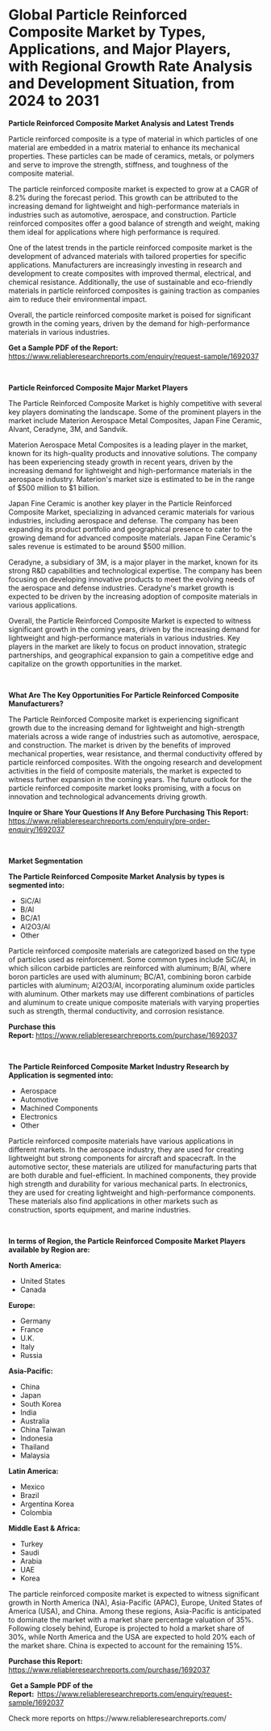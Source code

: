 <p><h1>Global Particle Reinforced Composite Market by Types, Applications, and Major Players, with Regional Growth Rate Analysis and Development Situation, from 2024 to 2031</h1></p><p><strong>Particle Reinforced Composite Market Analysis and Latest Trends</strong></p>
<p><p>Particle reinforced composite is a type of material in which particles of one material are embedded in a matrix material to enhance its mechanical properties. These particles can be made of ceramics, metals, or polymers and serve to improve the strength, stiffness, and toughness of the composite material.</p><p>The particle reinforced composite market is expected to grow at a CAGR of 8.2% during the forecast period. This growth can be attributed to the increasing demand for lightweight and high-performance materials in industries such as automotive, aerospace, and construction. Particle reinforced composites offer a good balance of strength and weight, making them ideal for applications where high performance is required.</p><p>One of the latest trends in the particle reinforced composite market is the development of advanced materials with tailored properties for specific applications. Manufacturers are increasingly investing in research and development to create composites with improved thermal, electrical, and chemical resistance. Additionally, the use of sustainable and eco-friendly materials in particle reinforced composites is gaining traction as companies aim to reduce their environmental impact.</p><p>Overall, the particle reinforced composite market is poised for significant growth in the coming years, driven by the demand for high-performance materials in various industries.</p></p>
<p><strong>Get a Sample PDF of the Report:&nbsp;</strong> <a href="https://www.reliableresearchreports.com/enquiry/request-sample/1692037">https://www.reliableresearchreports.com/enquiry/request-sample/1692037</a></p>
<p>&nbsp;</p>
<p><strong>Particle Reinforced Composite Major Market Players</strong></p>
<p><p>The Particle Reinforced Composite Market is highly competitive with several key players dominating the landscape. Some of the prominent players in the market include Materion Aerospace Metal Composites, Japan Fine Ceramic, Alvant, Ceradyne, 3M, and Sandvik.</p><p>Materion Aerospace Metal Composites is a leading player in the market, known for its high-quality products and innovative solutions. The company has been experiencing steady growth in recent years, driven by the increasing demand for lightweight and high-performance materials in the aerospace industry. Materion's market size is estimated to be in the range of $500 million to $1 billion.</p><p>Japan Fine Ceramic is another key player in the Particle Reinforced Composite Market, specializing in advanced ceramic materials for various industries, including aerospace and defense. The company has been expanding its product portfolio and geographical presence to cater to the growing demand for advanced composite materials. Japan Fine Ceramic's sales revenue is estimated to be around $500 million.</p><p>Ceradyne, a subsidiary of 3M, is a major player in the market, known for its strong R&D capabilities and technological expertise. The company has been focusing on developing innovative products to meet the evolving needs of the aerospace and defense industries. Ceradyne's market growth is expected to be driven by the increasing adoption of composite materials in various applications.</p><p>Overall, the Particle Reinforced Composite Market is expected to witness significant growth in the coming years, driven by the increasing demand for lightweight and high-performance materials in various industries. Key players in the market are likely to focus on product innovation, strategic partnerships, and geographical expansion to gain a competitive edge and capitalize on the growth opportunities in the market.</p></p>
<p>&nbsp;</p>
<p><strong>What Are The Key Opportunities For Particle Reinforced Composite Manufacturers?</strong></p>
<p><p>The Particle Reinforced Composite market is experiencing significant growth due to the increasing demand for lightweight and high-strength materials across a wide range of industries such as automotive, aerospace, and construction. The market is driven by the benefits of improved mechanical properties, wear resistance, and thermal conductivity offered by particle reinforced composites. With the ongoing research and development activities in the field of composite materials, the market is expected to witness further expansion in the coming years. The future outlook for the particle reinforced composite market looks promising, with a focus on innovation and technological advancements driving growth.</p></p>
<p><strong>Inquire or Share Your Questions If Any Before Purchasing This Report:</strong> <a href="https://www.reliableresearchreports.com/enquiry/pre-order-enquiry/1692037">https://www.reliableresearchreports.com/enquiry/pre-order-enquiry/1692037</a></p>
<p>&nbsp;</p>
<p><strong>Market Segmentation</strong></p>
<p><strong>The Particle Reinforced Composite Market Analysis by types is segmented into:</strong></p>
<p><ul><li>SiC/Al</li><li>B/Al</li><li>BC/A1</li><li>Al2O3/Al</li><li>Other</li></ul></p>
<p><p>Particle reinforced composite materials are categorized based on the type of particles used as reinforcement. Some common types include SiC/Al, in which silicon carbide particles are reinforced with aluminum; B/Al, where boron particles are used with aluminum; BC/A1, combining boron carbide particles with aluminum; Al2O3/Al, incorporating aluminum oxide particles with aluminum. Other markets may use different combinations of particles and aluminum to create unique composite materials with varying properties such as strength, thermal conductivity, and corrosion resistance.</p></p>
<p><strong>Purchase this Report:&nbsp;</strong><a href="https://www.reliableresearchreports.com/purchase/1692037">https://www.reliableresearchreports.com/purchase/1692037</a></p>
<p>&nbsp;</p>
<p><strong>The Particle Reinforced Composite Market Industry Research by Application is segmented into:</strong></p>
<p><ul><li>Aerospace</li><li>Automotive</li><li>Machined Components</li><li>Electronics</li><li>Other</li></ul></p>
<p><p>Particle reinforced composite materials have various applications in different markets. In the aerospace industry, they are used for creating lightweight but strong components for aircraft and spacecraft. In the automotive sector, these materials are utilized for manufacturing parts that are both durable and fuel-efficient. In machined components, they provide high strength and durability for various mechanical parts. In electronics, they are used for creating lightweight and high-performance components. These materials also find applications in other markets such as construction, sports equipment, and marine industries.</p></p>
<p>&nbsp;</p>
<p><strong>In terms of Region, the Particle Reinforced Composite Market Players available by Region are:</strong></p>
<p>
    <p> <strong> North America: </strong>
        <ul>
            <li>United States</li>
            <li>Canada</li>
        </ul>
        </p> 
    <p> <strong> Europe: </strong>
        <ul>
            <li>Germany</li>
            <li>France</li>
            <li>U.K.</li>
            <li>Italy</li>
            <li>Russia</li>
        </ul>
        </p> 
    <p> <strong> Asia-Pacific: </strong>
        <ul>
            <li>China</li>
            <li>Japan</li>
            <li>South Korea</li>
            <li>India</li>
            <li>Australia</li>
            <li>China Taiwan</li>
            <li>Indonesia</li>
            <li>Thailand</li>
            <li>Malaysia</li>
        </ul>
        </p> 
    <p> <strong> Latin America: </strong>
        <ul>
            <li>Mexico</li>
            <li>Brazil</li>
            <li>Argentina Korea</li>
            <li>Colombia</li>
        </ul>
        </p> 
    <p> <strong> Middle East & Africa: </strong>
        <ul>
            <li>Turkey</li>
            <li>Saudi</li>
            <li>Arabia</li>
            <li>UAE</li>
            <li>Korea</li>
        </ul>
    </p>
    </p>
<p><p>The particle reinforced composite market is expected to witness significant growth in North America (NA), Asia-Pacific (APAC), Europe, United States of America (USA), and China. Among these regions, Asia-Pacific is anticipated to dominate the market with a market share percentage valuation of 35%. Following closely behind, Europe is projected to hold a market share of 30%, while North America and the USA are expected to hold 20% each of the market share. China is expected to account for the remaining 15%.</p></p>
<p><strong>Purchase this Report: </strong><a href="https://www.reliableresearchreports.com/purchase/1692037">https://www.reliableresearchreports.com/purchase/1692037</a></p>
<p>&nbsp;<strong>Get a Sample PDF of the Report:&nbsp;&nbsp;</strong><a href="https://www.reliableresearchreports.com/enquiry/request-sample/1692037">https://www.reliableresearchreports.com/enquiry/request-sample/1692037</a></p>
<p><strong></strong></p>
<p>Check more reports on https://www.reliableresearchreports.com/</p>